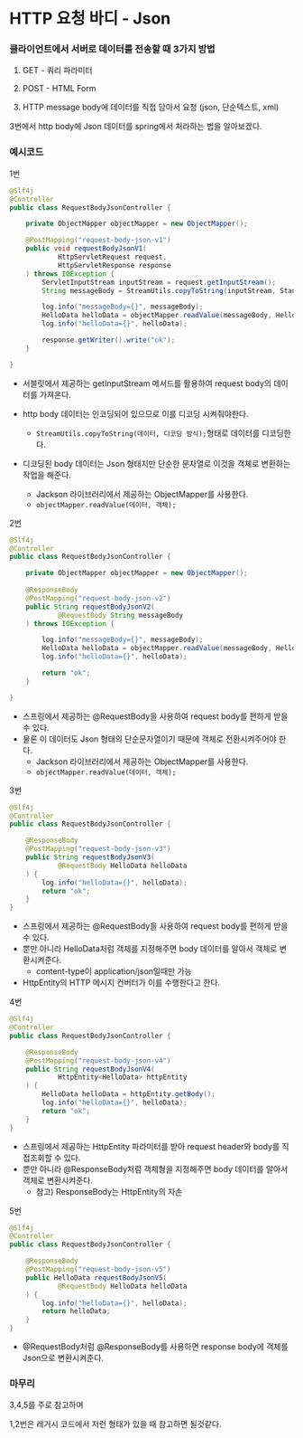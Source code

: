 # HTTP 요청 바디 - Json

### 클라이언트에서 서버로 데이터를 전송할 때 3가지 방법

1. GET - 쿼리 파라미터 

2. POST - HTML Form
3. HTTP message body에 데이터를 직접 담아서 요청 (json, 단순텍스트, xml)



3번에서 http body에 Json 데이터를 spring에서 처라하는 법을 알아보겠다.



### 예시코드

1번

```java
@Slf4j
@Controller
public class RequestBodyJsonController {

    private ObjectMapper objectMapper = new ObjectMapper();

    @PostMapping("request-body-json-v1")
    public void requestBodyJsonV1(
            HttpServletRequest request,
            HttpServletResponse response
    ) throws IOException {
        ServletInputStream inputStream = request.getInputStream();
        String messageBody = StreamUtils.copyToString(inputStream, StandardCharsets.UTF_8);

        log.info("messageBody={}", messageBody);
        HelloData helloData = objectMapper.readValue(messageBody, HelloData.class);
        log.info("helloData={}", helloData);

        response.getWriter().write("ok");
    }

}
```

- 서블릿에서 제공하는 getInputStream 메서드를 활용하여 request body의 데이터를 가져온다.
- http body 데이터는 인코딩되어 있으므로 이를 디코딩 시켜줘야한다.
  - `StreamUtils.copyToString(데이터, 디코딩 방식);`형태로 데이터를 디코딩한다.

- 디코딩된 body 데이터는 Json 형태지만 단순한 문자열로 이것을 객체로 변환하는 작업을 해준다.
  - Jackson 라이브러리에서 제공하는 ObjectMapper를 사용한다.
  - `objectMapper.readValue(데이터, 객체);`



2번

```java
@Slf4j
@Controller
public class RequestBodyJsonController {

    private ObjectMapper objectMapper = new ObjectMapper();
    
    @ResponseBody
    @PostMapping("request-body-json-v2")
    public String requestBodyJsonV2(
            @RequestBody String messageBody
    ) throws IOException {

        log.info("messageBody={}", messageBody);
        HelloData helloData = objectMapper.readValue(messageBody, HelloData.class);
        log.info("helloData={}", helloData);

        return "ok";
    }

}
```

- 스프링에서 제공하는 @RequestBody을 사용하여 request body를 편하게 받을 수 있다.
- 물론 이 데이터도 Json 형태의 단순문자열이기 때문에 객체로 전환시켜주어야 한다.
  - Jackson 라이브러리에서 제공하는 ObjectMapper를 사용한다.
  - `objectMapper.readValue(데이터, 객체);`



3번

```java
@Slf4j
@Controller
public class RequestBodyJsonController {

    @ResponseBody
    @PostMapping("request-body-json-v3")
    public String requestBodyJsonV3(
            @RequestBody HelloData helloData
    ) {
        log.info("helloData={}", helloData);
        return "ok";
    }
}
```

- 스프링에서 제공하는 @RequestBody을 사용하여 request body를 편하게 받을 수 있다.
- 뿐만 아니라 HelloData처럼 객체를 지정해주면 body 데이터를 알아서 객체로 변환시켜준다.
  - content-type이 application/json일때만 가능
- HttpEntity의 HTTP 메시지 컨버터가 이를 수행한다고 한다.





4번

```java
@Slf4j
@Controller
public class RequestBodyJsonController {

    @ResponseBody
    @PostMapping("request-body-json-v4")
    public String requestBodyJsonV4(
            HttpEntity<HelloData> httpEntity
    ) {
        HelloData helloData = httpEntity.getBody();
        log.info("helloData={}", helloData);
        return "ok";
    }
}
```

- 스프링에서 제공하는 HttpEntity 파라미터를 받아 request header와 body를 직접조회할 수 있다.
- 뿐만 아니라 @ResponseBody처럼 객체형을 지정해주면 body 데이터를 알아서 객체로 변환시켜준다.
  - 참고) ResponseBody는 HttpEntity의 자손



5번

```java
@Slf4j
@Controller
public class RequestBodyJsonController {

    @ResponseBody
    @PostMapping("request-body-json-v5")
    public HelloData requestBodyJsonV5(
            @RequestBody HelloData helloData
    ) {
        log.info("helloData={}", helloData);
        return helloData;
    }
}
```

- @RequestBody처럼 @ResponseBody를 사용하면 response body에 객체를 Json으로 변환시켜준다.



### 마무리

3,4,5를 주로 참고하며

1,2번은 레거시 코드에서 저런 형태가 있을 때 참고하면 될것같다.